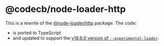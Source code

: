 # @codecb/node-loader-http

This is a rewrite of the [@node-loader/http](https://github.com/node-loader/node-loader-http) package. The code:

- is ported to TypeScript
- and updated to support the [v18.6.0 version of `--experimental-loader`](https://nodejs.org/docs/latest-v18.x/api/esm.html#loaders).
